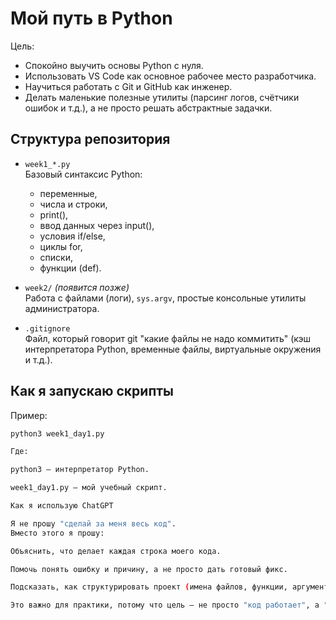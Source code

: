 # Мой путь в Python

Цель:
- Спокойно выучить основы Python с нуля.
- Использовать VS Code как основное рабочее место разработчика.
- Научиться работать с Git и GitHub как инженер.
- Делать маленькие полезные утилиты (парсинг логов, счётчики ошибок и т.д.), а не просто решать абстрактные задачки.

## Структура репозитория

- `week1_*.py`  
  Базовый синтаксис Python:
  - переменные,
  - числа и строки,
  - print(),
  - ввод данных через input(),
  - условия if/else,
  - циклы for,
  - списки,
  - функции (def).

- `week2/` *(появится позже)*  
  Работа с файлами (логи), `sys.argv`, простые консольные утилиты администратора.

- `.gitignore`  
  Файл, который говорит git "какие файлы не надо коммитить"
  (кэш интерпретатора Python, временные файлы, виртуальные окружения и т.д.).

## Как я запускаю скрипты

Пример:
```bash
python3 week1_day1.py

Где:

python3 — интерпретатор Python.

week1_day1.py — мой учебный скрипт.

Как я использую ChatGPT

Я не прошу "сделай за меня весь код".
Вместо этого я прошу:

Объяснить, что делает каждая строка моего кода.

Помочь понять ошибку и причину, а не просто дать готовый фикс.

Подсказать, как структурировать проект (имена файлов, функции, аргументы).

Это важно для практики, потому что цель — не просто "код работает", а "я понимаю, что я делаю".
